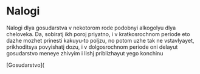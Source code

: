 #  Nalogi

Nalogi dlya gosudarstva v nekotorom rode podobnyi alkogolyu dlya cheloveka. Da, sobiratj ikh poroj priyatno, i v kratkosrochnom periode eto dazhe mozhet prinesti kakuyu‐to poljzu, no potom uzhe tak ne vstavlyayet, prikhoditsya povyishatj dozu, i v dolgosrochnom periode oni delayut gosudarstvo meneye zhivyim i lishj priblizhayut yego konchinu

[Gosudarstvo](
